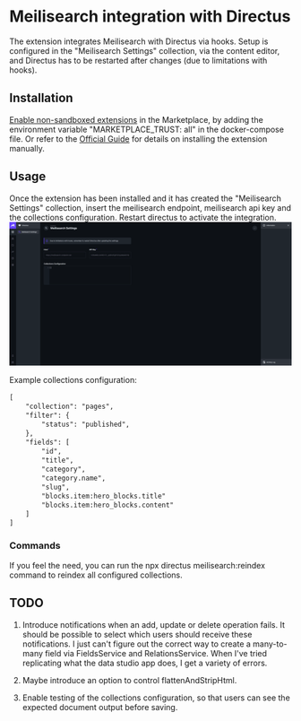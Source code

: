 # Meilisearch integration with Directus
The extension integrates Meilisearch with Directus via hooks. Setup is configured in the "Meilisearch Settings" collection, via the content editor, and Directus has to be restarted after changes (due to limitations with hooks).

## Installation
[Enable non-sandboxed extensions]("https://docs.directus.io/extensions/marketplace/publishing.html#extension-types") in the Marketplace, by adding the environment variable "MARKETPLACE_TRUST: all" in the docker-compose file.
Or refer to the [Official Guide]("https://docs.directus.io/extensions/installing-extensions.html#installing-via-the-npm-registry") for details on installing the extension manually.

## Usage
Once the extension has been installed and it has created the "Meilisearch Settings" collection, insert the meilisearch endpoint, meilisearch api key and the collections configuration. Restart directus to activate the integration.
![Meilisearch Settings page](meilisearch-settings.webp)

Example collections configuration:
```
[
    "collection": "pages",
    "filter": {
        "status": "published",
    },
    "fields": [
        "id",
        "title",
        "category",
        "category.name",
        "slug",
        "blocks.item:hero_blocks.title"
        "blocks.item:hero_blocks.content"
    ]
]
```

### Commands
If you feel the need, you can run the npx directus meilisearch:reindex command to reindex all configured collections.

## TODO
1. Introduce notifications when an add, update or delete operation fails.
   It should be possible to select which users should receive these notifications.
   I just can't figure out the correct way to create a many-to-many field via FieldsService and RelationsService. When I've tried replicating what the data studio app does, I get a variety of errors.

2. Maybe introduce an option to control flattenAndStripHtml.

3. Enable testing of the collections configuration, so that users can see the expected document output before saving.